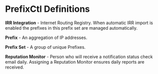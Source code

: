 # PrefixCtl Definitions

**IRR Integration** - Internet Routing Registry. When automatic IRR import is enabled the prefixes in this prefix set are managed automatically.

**Prefix** - An aggregation of IP addresses.

**Prefix Set** - A group of unique Prefixes.

**Reputation Monitor** - Person who will receive a notification status check email daily. Assigning a Reputation Monitor ensures daily reports are received.
